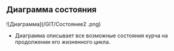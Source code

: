 ## Диаграмма состояния
![Диаграмма](/GIT/Состояние2 .png)
+ Диаграмма описывает все возможные состояния курча на продолжении его жизненного цикла. 
